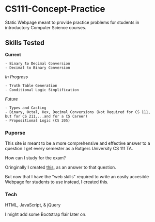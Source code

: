 # CS111-Concept-Practice

Static Webpage meant to provide practice problems for students in introductory Computer Science courses.

## Skills Tested

**Current**

    - Binary to Decimal Conversion
    - Decimal to Binary Conversion

*In Progress*

    - Truth Table Generation
    - Conditional Logic Simplification

*Future*

    - Types and Casting
    - Binary, Octal, Hex, Decimal Conversions (Not Required for CS 111, but for CS 211....and for a CS Career)
    - Propositional Logic (CS 205)

### Puporse

This site is meant to be a more comprehensive and effective answer to a question I get every semester as a Rutgers University CS 111 TA.

How can I study for the exam?

Oringinally I created [this](/docs/CS%20111%20Fall%202016%20Binary%2C%20Truth%20Table%2C%20and%20Conditional%20Practice.pdf), as an answer to that question.

But now that I have the "web skills" required to write an easily accesible Webpage for students to use instead, I created this.

### Tech

HTML, JavaScript, & jQuery

I might add some Bootstrap flair later on.

